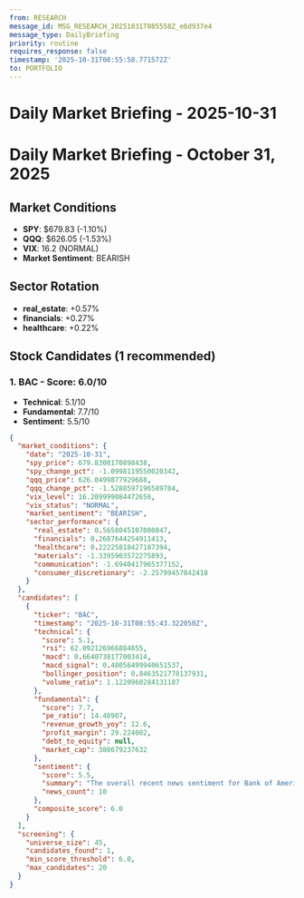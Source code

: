 ```yaml
---
from: RESEARCH
message_id: MSG_RESEARCH_20251031T085558Z_e6d937e4
message_type: DailyBriefing
priority: routine
requires_response: false
timestamp: '2025-10-31T08:55:58.771572Z'
to: PORTFOLIO
---
```


# Daily Market Briefing - 2025-10-31

# Daily Market Briefing - October 31, 2025

## Market Conditions
- **SPY**: $679.83 (-1.10%)
- **QQQ**: $626.05 (-1.53%)
- **VIX**: 16.2 (NORMAL)
- **Market Sentiment**: BEARISH

## Sector Rotation
- **real_estate**: +0.57%
- **financials**: +0.27%
- **healthcare**: +0.22%

## Stock Candidates (1 recommended)

### 1. BAC - Score: 6.0/10
- **Technical**: 5.1/10
- **Fundamental**: 7.7/10
- **Sentiment**: 5.5/10


```json
{
  "market_conditions": {
    "date": "2025-10-31",
    "spy_price": 679.8300170898438,
    "spy_change_pct": -1.0998119550020342,
    "qqq_price": 626.0499877929688,
    "qqq_change_pct": -1.5288597196589704,
    "vix_level": 16.209999084472656,
    "vix_status": "NORMAL",
    "market_sentiment": "BEARISH",
    "sector_performance": {
      "real_estate": 0.5658045107080847,
      "financials": 0.2687644254911413,
      "healthcare": 0.22225818427187394,
      "materials": -1.3395903572275893,
      "communication": -1.6940417965377152,
      "consumer_discretionary": -2.25799457842418
    }
  },
  "candidates": [
    {
      "ticker": "BAC",
      "timestamp": "2025-10-31T08:55:43.322050Z",
      "technical": {
        "score": 5.1,
        "rsi": 62.092126966884855,
        "macd": 0.6640738177003414,
        "macd_signal": 0.48056499940651537,
        "bollinger_position": 0.8463521778137931,
        "volume_ratio": 1.1220960284131187
      },
      "fundamental": {
        "score": 7.7,
        "pe_ratio": 14.48907,
        "revenue_growth_yoy": 12.6,
        "profit_margin": 29.224002,
        "debt_to_equity": null,
        "market_cap": 388679237632
      },
      "sentiment": {
        "score": 5.5,
        "summary": "The overall recent news sentiment for Bank of America (BAC) stock is **positive**, driven primarily by strong Q3 2025 earnings that exceeded analyst expectations, with EPS of $1.06 versus estimates of $0.93\u2013$0.95 and revenue growth of 10.8% year-over-year to $28.09 billion. Analysts have generally upgraded their ratings, with a consensus \"Buy\" rating and raised price targets around $55\u2013$57, reflecting confidence in BAC\u2019s market position and capital return strategies, including a $40 billion share buyback program. Key themes include robust earnings performance, effective cost control, institutional investor confidence, and a stable dividend outlook, although some technical forecasts predict short-term price dips amid cautious market sentiment[1][2][4][7][9].\n\nSpecifically:\n\n- **Earnings:** Strong Q3 results with significant net interest income growth and improved efficiency ratio, beating estimates and supporting share price gains[1][2]",
        "news_count": 10
      },
      "composite_score": 6.0
    }
  ],
  "screening": {
    "universe_size": 45,
    "candidates_found": 1,
    "min_score_threshold": 6.0,
    "max_candidates": 20
  }
}
```

